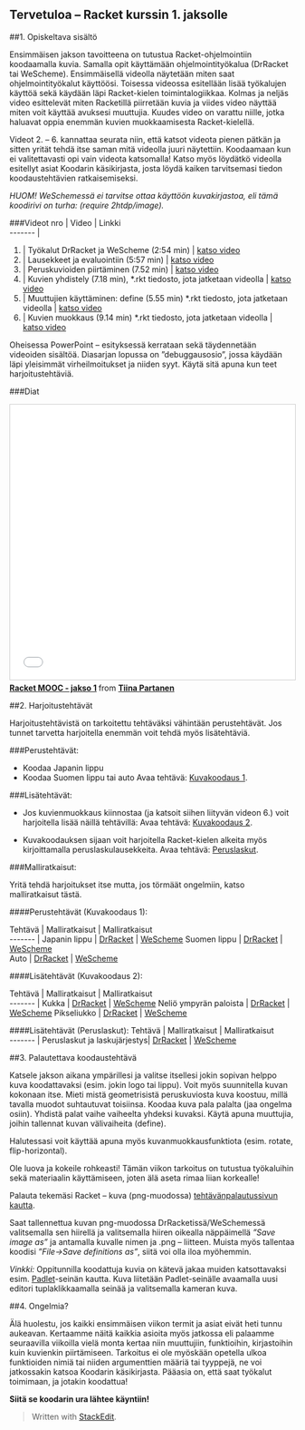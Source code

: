 Tervetuloa – Racket kurssin 1. jaksolle
------------------------------------------------------
##1. Opiskeltava sisältö

Ensimmäisen jakson tavoitteena on tutustua Racket-ohjelmointiin koodaamalla kuvia. Samalla opit käyttämään ohjelmointityökalua (DrRacket tai WeScheme). Ensimmäisellä videolla näytetään miten saat ohjelmointityökalut käyttöösi. Toisessa videossa esitellään lisää työkalujen käyttöä sekä käydään läpi Racket-kielen toimintalogiikkaa. Kolmas ja neljäs video esittelevät miten Racketillä piirretään kuvia ja viides video näyttää miten voit käyttää avuksesi muuttujia. Kuudes video on varattu niille, jotka haluavat oppia enemmän kuvien muokkaamisesta Racket-kielellä.

Videot 2. – 6. kannattaa seurata niin, että katsot videota pienen pätkän ja sitten yrität tehdä itse saman mitä videolla juuri näytettiin. Koodaamaan kun ei valitettavasti opi vain videota katsomalla! Katso myös löydätkö videolla esitellyt asiat Koodarin käsikirjasta, josta löydä kaiken tarvitsemasi tiedon koodaustehtävien ratkaisemiseksi.

*HUOM! WeSchemessä ei tarvitse ottaa käyttöön kuvakirjastoa, eli tämä koodirivi on turha: (require 2htdp/image).*

###Videot 
nro  | Video  |    Linkki                                   
-------                                              |
1.  | Työkalut DrRacket ja WeScheme (2:54 min) |  <a href="https://youtu.be/F5_ZIPsj0xI" target="_blank">katso video</a>  
2.  | Lausekkeet ja evaluointiin (5:57 min)  |	<a href="https://youtu.be/oW4G0kly9Iw" target="_blank">katso video</a>
3.  | Peruskuvioiden piirtäminen (7.52 min)  |	<a href="https://youtu.be/W7Aof-hnzkw" target="_blank">katso video</a>
4.  | Kuvien yhdistely (7.18 min), *.rkt tiedosto, jota jatketaan videolla   | <a href="https://youtu.be/2EM6csmcBkE" target="_blank">katso video</a>
5.  | Muuttujien käyttäminen: define (5.55 min) *.rkt tiedosto, jota jatketaan videolla | 	<a href="https://youtu.be/C5p7MaIQFoo" target="_blank">katso video</a>
6.  | Kuvien muokkaus (9.14 min) *.rkt tiedosto, jota jatketaan videolla |  	<a href="https://youtu.be/gL5vw3xAx7g" target="_blank">katso video</a>	

Oheisessa PowerPoint – esityksessä kerrataan sekä täydennetään videoiden sisältöä. Diasarjan lopussa on ”debuggausosio”, jossa käydään läpi yleisimmät virheilmoitukset ja niiden syyt. Käytä sitä apuna kun teet harjoitustehtäviä.

###Diat

<iframe src="//www.slideshare.net/slideshow/embed_code/key/L5jrWRf4iIBMW2" width="595" height="485" frameborder="0" marginwidth="0" marginheight="0" scrolling="no" style="border:1px solid #CCC; border-width:1px; margin-bottom:5px; max-width: 100%;" allowfullscreen> </iframe> <div style="margin-bottom:5px"> <strong> <a href="//www.slideshare.net/TiinaPartanen/racket-mooc-jakso-1" title="Racket MOOC - jakso 1" target="_blank">Racket MOOC - jakso 1</a> </strong> from <strong><a href="//www.slideshare.net/TiinaPartanen" target="_blank">Tiina Partanen</a></strong> </div>

##2. Harjoitustehtävät

Harjoitustehtävistä on tarkoitettu tehtäväksi vähintään perustehtävät. Jos tunnet tarvetta harjoitella enemmän voit tehdä myös lisätehtäviä.

###Perustehtävät:
- Koodaa Japanin lippu 
- Koodaa Suomen lippu tai auto
Avaa tehtävä: <a href="http://racket.koodiaapinen.fi/tehtavat/peruskuvat_ja_kuvien_yhdistely.html" target="_blank">Kuvakoodaus 1</a>.

###Lisätehtävät:
- Jos kuvienmuokkaus kiinnostaa (ja katsoit siihen liityvän videon 6.) voit harjoitella lisää näillä tehtävillä: 
Avaa tehtävä: <a href="http://racket.koodiaapinen.fi/tehtavat/peruskuvat_ja_kuvien_yhdistely.html#%28part._racket_alkeet_peruskuviot_2%29" target="_blank">Kuvakoodaus 2</a>.

- Kuvakoodauksen sijaan voit harjoitella Racket-kielen alkeita myös kirjoittamalla peruslaskulausekkeita. 
Avaa tehtävä: <a href="http://racket.koodiaapinen.fi/tehtavat/peruslaskut_ja_laskujarjestys.html#%28part._racket_alkeet_peruslaskut_1%29" target="_blank">Peruslaskut</a>.

###Malliratkaisut:

Yritä tehdä harjoitukset itse mutta, jos törmäät ongelmiin, katso malliratkaisut tästä.

####Perustehtävät (Kuvakoodaus 1):

Tehtävä | Malliratkaisut  | Malliratkaisut                                  
-------                                              |
Japanin lippu | [DrRacket](http://racket.koodiaapinen.fi/tehtavat/tiedostot/alkeet/kuvat/japaninlippu_esimerkkiratkaisuja.rkt) | <a href="http://racket.koodiaapinen.fi/tehtavat/tiedostot/wescheme/japaninlippu_esimerkkiratkaisuja.html" target="_blank">WeScheme</a>
Suomen lippu | [DrRacket](http://racket.koodiaapinen.fi/tehtavat/tiedostot/alkeet/kuvat/suomenlippu_esimerkkiratkaisuja.rkt)  | <a href="http://racket.koodiaapinen.fi/tehtavat/tiedostot/wescheme/suomenlippu_esimerkkiratkaisuja.html" target="_blank">WeScheme</a>	
Auto | [DrRacket](http://racket.koodiaapinen.fi/tehtavat/tiedostot/alkeet/kuvat/auto_esimerkkiratkaisuja.rkt)  |	<a href="http://racket.koodiaapinen.fi/tehtavat/tiedostot/wescheme/auto_esimerkkiratkaisuja.html" target="_blank">WeScheme</a>

####Lisätehtävät (Kuvakoodaus 2):

Tehtävä | Malliratkaisut |    Malliratkaisut                                  
-------                                              |
Kukka | [DrRacket](http://racket.koodiaapinen.fi/tehtavat/tiedostot/alkeet/kuvat/kukka_esimerkkiratkaisuja.rkt) | <a href="http://racket.koodiaapinen.fi/tehtavat/tiedostot/wescheme/kukka_esimerkkiratkaisuja.html" target="_blank">WeScheme</a>
Neliö ympyrän paloista | [DrRacket](http://racket.koodiaapinen.fi/tehtavat/tiedostot/alkeet/kuvat/ympyrakuvio_esimerkkiratkaisuja.rkt)  |	<a href="http://racket.koodiaapinen.fi/tehtavat/tiedostot/wescheme/ympyrakuvio_esimerkkiratkaisuja.html" target="_blank">WeScheme</a>
Pikseliukko | [DrRacket](http://racket.koodiaapinen.fi/tehtavat/tiedostot/alkeet/kuvat/ukkeli_esimerkkiratkaisuja.rkt)  |	<a href="http://racket.koodiaapinen.fi/tehtavat/tiedostot/wescheme/ukkeli_esimerkkiratkaisuja.html" target="_blank">WeScheme</a>

####Lisätehtävät (Peruslaskut):
Tehtävä | Malliratkaisut |  Malliratkaisut                                  
-------                                              |
Peruslaskut ja laskujärjestys| [DrRacket](http://racket.koodiaapinen.fi/tehtavat/tiedostot/alkeet/peruslaskut/laskujarjestys_esimerkkiratkaisuja.rkt) | <a href="http://racket.koodiaapinen.fi/tehtavat/tiedostot/wescheme/laskujarjestys_esimerkkiratkaisuja.html" target="_blank">WeScheme</a>


##3. Palautettava koodaustehtävä

Katsele jakson aikana ympärillesi ja valitse itsellesi jokin sopivan helppo kuva koodattavaksi (esim. jokin logo tai lippu). Voit myös suunnitella kuvan kokonaan itse. Mieti mistä geometrisistä peruskuviosta kuva koostuu, millä tavalla muodot suhtautuvat toisiinsa. Koodaa kuva pala palalta (jaa ongelma osiin). Yhdistä palat vaihe vaiheelta yhdeksi kuvaksi. Käytä apuna muuttujia, joihin tallennat kuvan välivaiheita (define).

Halutessasi voit käyttää apuna myös kuvanmuokkausfunktiota (esim. rotate, flip-horizontal).

Ole luova ja kokeile rohkeasti! Tämän viikon tarkoitus on tutustua työkaluihin sekä materiaalin käyttämiseen, joten älä aseta rimaa liian korkealle!

Palauta tekemäsi Racket – kuva (png-muodossa) [tehtävänpalautussivun kautta](https://plus.cs.hut.fi/aapinen-racket/S2016/jakso-1/kuva/).

Saat tallennettua kuvan png-muodossa DrRacketissä/WeSchemessä valitsemalla sen hiirellä ja valitsemalla hiiren oikealla näppäimellä *”Save image as”* ja antamalla kuvalle nimen ja .png – liitteen. Muista myös tallentaa koodisi *”File->Save definitions as”*, siitä voi olla iloa myöhemmin.

*Vinkki:* Oppitunnilla koodattuja kuvia on kätevä jakaa muiden katsottavaksi esim. <a href="http://padlet.com" target="_blank">Padlet</a>-seinän kautta. Kuva liitetään Padlet-seinälle avaamalla uusi editori tuplaklikkaamalla seinää ja valitsemalla kameran kuva.

##4. Ongelmia?

Älä huolestu, jos kaikki ensimmäisen viikon termit ja asiat eivät heti tunnu aukeavan. Kertaamme näitä kaikkia asioita myös jatkossa eli palaamme seuraavilla viikoilla vielä monta kertaa niin muuttujiin, funktioihin, kirjastoihin kuin kuvienkin piirtämiseen. Tarkoitus ei ole myöskään opetella ulkoa funktioiden nimiä tai niiden argumenttien määriä tai tyyppejä, ne voi jatkossakin katsoa  Koodarin käsikirjasta. Pääasia on, että saat työkalut toimimaan, ja jotakin koodattua!

**Siitä se koodarin ura lähtee käyntiin!**

> Written with [StackEdit](https://stackedit.io/).

